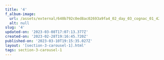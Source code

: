 ```yaml
---
title: '4'
f_album-image:
  url: /assets/external/640b792c0ed8ac02693a9fa4_02_day_03_cognac_01_4266.jpg
  alt: null
slug: '4'
updated-on: '2023-03-08T17:07:13.377Z'
created-on: '2023-02-28T19:16:45.720Z'
published-on: '2023-03-10T19:15:35.027Z'
layout: '[section-3-carousel-1].html'
tags: section-3-carousel-1
---
```



